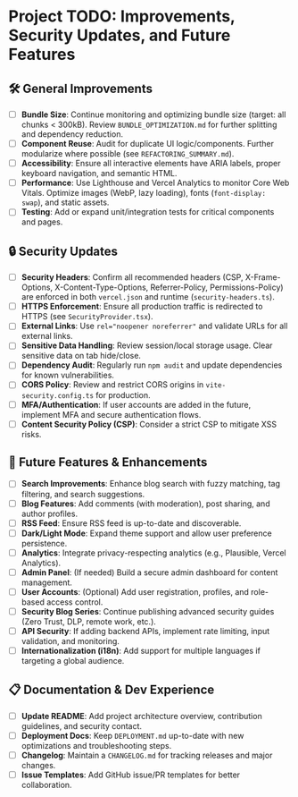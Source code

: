 # Project TODO: Improvements, Security Updates, and Future Features

## 🛠️ General Improvements
- [ ] **Bundle Size**: Continue monitoring and optimizing bundle size (target: all chunks < 300kB). Review `BUNDLE_OPTIMIZATION.md` for further splitting and dependency reduction.
- [ ] **Component Reuse**: Audit for duplicate UI logic/components. Further modularize where possible (see `REFACTORING_SUMMARY.md`).
- [ ] **Accessibility**: Ensure all interactive elements have ARIA labels, proper keyboard navigation, and semantic HTML.
- [ ] **Performance**: Use Lighthouse and Vercel Analytics to monitor Core Web Vitals. Optimize images (WebP, lazy loading), fonts (`font-display: swap`), and static assets.
- [ ] **Testing**: Add or expand unit/integration tests for critical components and pages.

## 🔒 Security Updates
- [ ] **Security Headers**: Confirm all recommended headers (CSP, X-Frame-Options, X-Content-Type-Options, Referrer-Policy, Permissions-Policy) are enforced in both `vercel.json` and runtime (`security-headers.ts`).
- [ ] **HTTPS Enforcement**: Ensure all production traffic is redirected to HTTPS (see `SecurityProvider.tsx`).
- [ ] **External Links**: Use `rel="noopener noreferrer"` and validate URLs for all external links.
- [ ] **Sensitive Data Handling**: Review session/local storage usage. Clear sensitive data on tab hide/close.
- [ ] **Dependency Audit**: Regularly run `npm audit` and update dependencies for known vulnerabilities.
- [ ] **CORS Policy**: Review and restrict CORS origins in `vite-security.config.ts` for production.
- [ ] **MFA/Authentication**: If user accounts are added in the future, implement MFA and secure authentication flows.
- [ ] **Content Security Policy (CSP)**: Consider a strict CSP to mitigate XSS risks.

## 🚀 Future Features & Enhancements
- [ ] **Search Improvements**: Enhance blog search with fuzzy matching, tag filtering, and search suggestions.
- [ ] **Blog Features**: Add comments (with moderation), post sharing, and author profiles.
- [ ] **RSS Feed**: Ensure RSS feed is up-to-date and discoverable.
- [ ] **Dark/Light Mode**: Expand theme support and allow user preference persistence.
- [ ] **Analytics**: Integrate privacy-respecting analytics (e.g., Plausible, Vercel Analytics).
- [ ] **Admin Panel**: (If needed) Build a secure admin dashboard for content management.
- [ ] **User Accounts**: (Optional) Add user registration, profiles, and role-based access control.
- [ ] **Security Blog Series**: Continue publishing advanced security guides (Zero Trust, DLP, remote work, etc.).
- [ ] **API Security**: If adding backend APIs, implement rate limiting, input validation, and monitoring.
- [ ] **Internationalization (i18n)**: Add support for multiple languages if targeting a global audience.

## 📋 Documentation & Dev Experience
- [ ] **Update README**: Add project architecture overview, contribution guidelines, and security contact.
- [ ] **Deployment Docs**: Keep `DEPLOYMENT.md` up-to-date with new optimizations and troubleshooting steps.
- [ ] **Changelog**: Maintain a `CHANGELOG.md` for tracking releases and major changes.
- [ ] **Issue Templates**: Add GitHub issue/PR templates for better collaboration.

